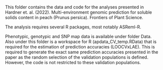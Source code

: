 This folder contains the data and code for the analyses presented in Hardner et. al. (2022). 
Multi-environment genomic prediction for soluble solids content in peach (Prunus persica). Frontiers of Plant Science.

The analysis requires several R packages, most notably ASReml-R.

Phenotypic, genotypic and SNP map data is available under folder Data. 
Also under this folder is a workspace for R (apdata_CV_temp.RData) that is required for the estimation of prediction accuracies (LOOCVxLAE). 
This is required to generate the exact same prediction accuracies presented in the paper as the random selection of the validation populations is defined. 
However, the code is not restricted to these validation populations.
